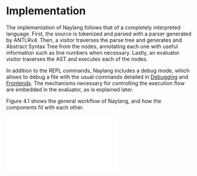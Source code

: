 Implementation
==============

The implementation of Naylang follows that of a completely interpreted language.
First, the source is tokenized and parsed with a parser generated by ANTLRv4. Then, a visitor traverses
the parse tree and generates and Abstract Syntax Tree from the nodes, annotating
each one with useful information such as line numbers when necessary.
Lastly, an evaluator visitor traverses the AST and executes each of the nodes.

In addition to the REPL commands, Naylang includes a debug mode,
which allows to debug a file with the usual commands detailed in [Debugging](#debugging) and [Frontends](#frontend). The mechanisms necessary for controlling the execution
flow are embedded in the evaluator, as is explained later.

Figure 4.1 shows the general workflow of Naylang, and how the components fit with each other.

![Main Components of Naylang](images/components.pdf)


